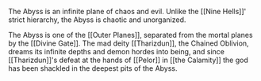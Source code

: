 The Abyss is an infinite plane of chaos and evil. Unlike the [[Nine Hells]]' strict hierarchy, the Abyss is chaotic and unorganized.

The Abyss is one of the [[Outer Planes]], separated from the mortal planes by the [[Divine Gate]]. The mad deity [[Tharizdun]], the Chained Oblivion, dreams its infinite depths and demon hordes into being, and since [[Tharizdun]]'s defeat at the hands of [[Pelor]] in [[the Calamity]] the god has been shackled in the deepest pits of the Abyss. 